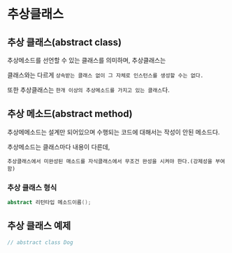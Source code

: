 # 추상클래스
## 추상 클래스(abstract class)
추상메소드를 선언할 수 있는 클래스를 의미하며, 추상클래스는 

클래스와는 다르게 ```상속받는 클래스 없이 그 자체로 인스턴스를 생성할 수는 없다.```

또한 추상클래스는 ```한개 이상의 추상메소드를 가지고 있는 클래스```다.

## 추상 메소드(abstract method)
추상메메소드는 설계만 되어있으며 수행되는 코드에 대해서는 작성이 안된 메소드다.

추상메소드는 클래스마다 내용이 다른데, 

```추상클래스에서 미완성된 매소드를 자식클래스에서 무조건 완성을 시켜야 한다.(강제성을 부여함)```

### 추상 클래스 형식
```java
abstract 리턴타입 메소드이름();
```

## 추상 클래스 예제
```java
// abstract class Dog
```
